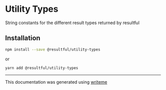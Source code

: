 # Utility Types

String constants for the different result types returned by resultful

## Installation

```bash
npm install --save @resultful/utility-types
```
or
```bash
yarn add @resultful/utility-types
```

---
This documentation was generated using [writeme](https://www.npmjs.com/package/@writeme/core)

